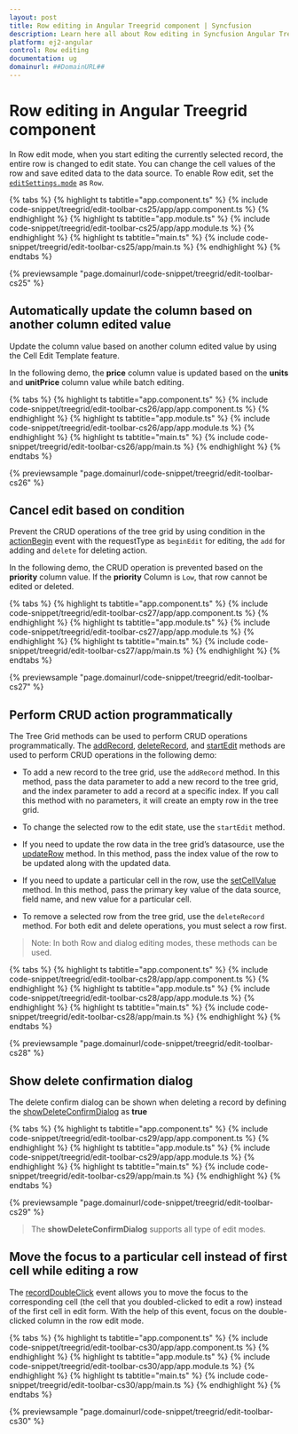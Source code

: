 ```yaml
---
layout: post
title: Row editing in Angular Treegrid component | Syncfusion
description: Learn here all about Row editing in Syncfusion Angular Treegrid component of Syncfusion Essential JS 2 and more.
platform: ej2-angular
control: Row editing 
documentation: ug
domainurl: ##DomainURL##
---
```


# Row editing in Angular Treegrid component

In Row edit mode, when you start editing the currently selected record, the entire row is changed to edit state.
You can change the cell values of the row and save edited data to the data source.
To enable Row edit, set the [`editSettings.mode`](https://ej2.syncfusion.com/angular/documentation/api/treegrid/editSettingsModel/#mode) as `Row`.

{% tabs %}
{% highlight ts tabtitle="app.component.ts" %}
{% include code-snippet/treegrid/edit-toolbar-cs25/app/app.component.ts %}
{% endhighlight %}
{% highlight ts tabtitle="app.module.ts" %}
{% include code-snippet/treegrid/edit-toolbar-cs25/app/app.module.ts %}
{% endhighlight %}
{% highlight ts tabtitle="main.ts" %}
{% include code-snippet/treegrid/edit-toolbar-cs25/app/main.ts %}
{% endhighlight %}
{% endtabs %}
  
{% previewsample "page.domainurl/code-snippet/treegrid/edit-toolbar-cs25" %}

## Automatically update the column based on another column edited value

Update the column value based on another column edited value by using the Cell Edit Template feature.

In the following demo, the **price** column value is updated based on the **units** and **unitPrice** column value while batch editing.

{% tabs %}
{% highlight ts tabtitle="app.component.ts" %}
{% include code-snippet/treegrid/edit-toolbar-cs26/app/app.component.ts %}
{% endhighlight %}
{% highlight ts tabtitle="app.module.ts" %}
{% include code-snippet/treegrid/edit-toolbar-cs26/app/app.module.ts %}
{% endhighlight %}
{% highlight ts tabtitle="main.ts" %}
{% include code-snippet/treegrid/edit-toolbar-cs26/app/main.ts %}
{% endhighlight %}
{% endtabs %}
  
{% previewsample "page.domainurl/code-snippet/treegrid/edit-toolbar-cs26" %}

## Cancel edit based on condition

Prevent the CRUD operations of the tree grid by using condition in the [actionBegin](https://ej2.syncfusion.com/angular/documentation/api/treegrid/#actionbegin) event with the requestType as `beginEdit` for editing, the `add` for adding and `delete` for deleting action.

In the following demo, the CRUD operation is prevented based on the **priority** column value. If the **priority** Column is `Low`, that row cannot be edited or deleted.

{% tabs %}
{% highlight ts tabtitle="app.component.ts" %}
{% include code-snippet/treegrid/edit-toolbar-cs27/app/app.component.ts %}
{% endhighlight %}
{% highlight ts tabtitle="app.module.ts" %}
{% include code-snippet/treegrid/edit-toolbar-cs27/app/app.module.ts %}
{% endhighlight %}
{% highlight ts tabtitle="main.ts" %}
{% include code-snippet/treegrid/edit-toolbar-cs27/app/main.ts %}
{% endhighlight %}
{% endtabs %}
  
{% previewsample "page.domainurl/code-snippet/treegrid/edit-toolbar-cs27" %}

## Perform CRUD action programmatically

The Tree Grid methods can be used to perform CRUD operations programmatically. The [addRecord](https://ej2.syncfusion.com/angular/documentation/api/treegrid/#addrecord), [deleteRecord](https://ej2.syncfusion.com/angular/documentation/api/treegrid/#deleterecord), and [startEdit](https://ej2.syncfusion.com/angular/documentation/api/treegrid/#startedit) methods are used to perform CRUD operations in the following demo:

* To add a new record to the tree grid, use the `addRecord` method. In this method, pass the data parameter to add a new record to the tree grid, and the index parameter to add a record at a specific index. If you call this method with no parameters, it will create an empty row in the tree grid.

* To change the selected row to the edit state, use the `startEdit` method.

* If you need to update the row data in the tree grid’s datasource, use the [updateRow](https://ej2.syncfusion.com/angular/documentation/api/treegrid/#updaterow) method. In this method, pass the index value of the row to be updated along with the updated data.

* If you need to update a particular cell in the row, use the [setCellValue](https://ej2.syncfusion.com/angular/documentation/api/treegrid/#setcellvalue) method. In this method, pass the primary key value of the data source, field name, and new value for a particular cell.

* To remove a selected row from the tree grid, use the `deleteRecord` method. For both edit and delete operations, you must select a row first.

>Note: In both Row and dialog editing modes, these methods can be used.

{% tabs %}
{% highlight ts tabtitle="app.component.ts" %}
{% include code-snippet/treegrid/edit-toolbar-cs28/app/app.component.ts %}
{% endhighlight %}
{% highlight ts tabtitle="app.module.ts" %}
{% include code-snippet/treegrid/edit-toolbar-cs28/app/app.module.ts %}
{% endhighlight %}
{% highlight ts tabtitle="main.ts" %}
{% include code-snippet/treegrid/edit-toolbar-cs28/app/main.ts %}
{% endhighlight %}
{% endtabs %}
  
{% previewsample "page.domainurl/code-snippet/treegrid/edit-toolbar-cs28" %}

## Show delete confirmation dialog

The delete confirm dialog can be shown when deleting a record by defining the [showDeleteConfirmDialog](https://ej2.syncfusion.com/angular/documentation/api/treegrid/editSettings/#showdeleteconfirmdialog) as **true**

{% tabs %}
{% highlight ts tabtitle="app.component.ts" %}
{% include code-snippet/treegrid/edit-toolbar-cs29/app/app.component.ts %}
{% endhighlight %}
{% highlight ts tabtitle="app.module.ts" %}
{% include code-snippet/treegrid/edit-toolbar-cs29/app/app.module.ts %}
{% endhighlight %}
{% highlight ts tabtitle="main.ts" %}
{% include code-snippet/treegrid/edit-toolbar-cs29/app/main.ts %}
{% endhighlight %}
{% endtabs %}
  
{% previewsample "page.domainurl/code-snippet/treegrid/edit-toolbar-cs29" %}

> The **showDeleteConfirmDialog** supports all type of edit modes.

## Move the focus to a particular cell instead of first cell while editing a row

The [recordDoubleClick](https://ej2.syncfusion.com/angular/documentation/api/treegrid/#recordDoubleClick) event allows you to move the focus to the corresponding cell (the cell that you doubled-clicked to edit a row) instead of the first cell in edit form. With the help of this event, focus on the double-clicked column in the row edit mode.

{% tabs %}
{% highlight ts tabtitle="app.component.ts" %}
{% include code-snippet/treegrid/edit-toolbar-cs30/app/app.component.ts %}
{% endhighlight %}
{% highlight ts tabtitle="app.module.ts" %}
{% include code-snippet/treegrid/edit-toolbar-cs30/app/app.module.ts %}
{% endhighlight %}
{% highlight ts tabtitle="main.ts" %}
{% include code-snippet/treegrid/edit-toolbar-cs30/app/main.ts %}
{% endhighlight %}
{% endtabs %}
  
{% previewsample "page.domainurl/code-snippet/treegrid/edit-toolbar-cs30" %}